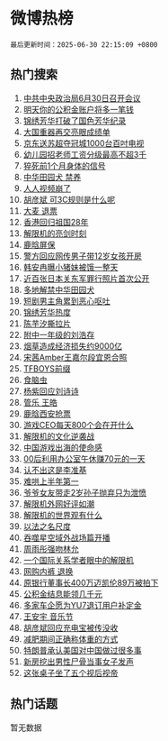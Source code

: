 # 微博热榜

`最后更新时间：2025-06-30 22:15:09 +0800`

## 热门搜索

1. [中共中央政治局6月30日召开会议](https://m.weibo.cn/search?containerid=100103type%3D1%26t%3D10%26q%3D%23%E4%B8%AD%E5%85%B1%E4%B8%AD%E5%A4%AE%E6%94%BF%E6%B2%BB%E5%B1%806%E6%9C%8830%E6%97%A5%E5%8F%AC%E5%BC%80%E4%BC%9A%E8%AE%AE%23&stream_entry_id=51&isnewpage=1&extparam=seat%3D1%26pos%3D0%26filter_type%3Drealtimehot%26stream_entry_id%3D51%26c_type%3D51%26q%3D%2523%25E4%25B8%25AD%25E5%2585%25B1%25E4%25B8%25AD%25E5%25A4%25AE%25E6%2594%25BF%25E6%25B2%25BB%25E5%25B1%25806%25E6%259C%258830%25E6%2597%25A5%25E5%258F%25AC%25E5%25BC%2580%25E4%25BC%259A%25E8%25AE%25AE%2523%26cate%3D10103%26dgr%3D0%26display_time%3D1751292907%26pre_seqid%3D175129290751603589215159)
1. [明天你的公积金账户将多一笔钱](https://m.weibo.cn/search?containerid=100103type%3D1%26t%3D10%26q%3D%23%E6%98%8E%E5%A4%A9%E4%BD%A0%E7%9A%84%E5%85%AC%E7%A7%AF%E9%87%91%E8%B4%A6%E6%88%B7%E5%B0%86%E5%A4%9A%E4%B8%80%E7%AC%94%E9%92%B1%23&stream_entry_id=31&isnewpage=1&extparam=seat%3D1%26filter_type%3Drealtimehot%26band_rank%3D1%26c_type%3D31%26realpos%3D1%26lcate%3D5001%26cate%3D5001%26pos%3D0%26q%3D%2523%25E6%2598%258E%25E5%25A4%25A9%25E4%25BD%25A0%25E7%259A%2584%25E5%2585%25AC%25E7%25A7%25AF%25E9%2587%2591%25E8%25B4%25A6%25E6%2588%25B7%25E5%25B0%2586%25E5%25A4%259A%25E4%25B8%2580%25E7%25AC%2594%25E9%2592%25B1%2523%26dgr%3D0%26flag%3D2%26stream_entry_id%3D31%26display_time%3D1751292907%26pre_seqid%3D175129290751603589215159)
1. [锦绣芳华打破了国色芳华纪录](https://m.weibo.cn/search?containerid=100103type%3D1%26t%3D10%26q%3D%23%E9%94%A6%E7%BB%A3%E8%8A%B3%E5%8D%8E%E6%89%93%E7%A0%B4%E4%BA%86%E5%9B%BD%E8%89%B2%E8%8A%B3%E5%8D%8E%E7%BA%AA%E5%BD%95%23&stream_entry_id=31&isnewpage=1&extparam=seat%3D1%26filter_type%3Drealtimehot%26band_rank%3D2%26c_type%3D31%26realpos%3D2%26lcate%3D5001%26cate%3D5001%26pos%3D1%26q%3D%2523%25E9%2594%25A6%25E7%25BB%25A3%25E8%258A%25B3%25E5%258D%258E%25E6%2589%2593%25E7%25A0%25B4%25E4%25BA%2586%25E5%259B%25BD%25E8%2589%25B2%25E8%258A%25B3%25E5%258D%258E%25E7%25BA%25AA%25E5%25BD%2595%2523%26dgr%3D0%26flag%3D1%26stream_entry_id%3D31%26display_time%3D1751292907%26pre_seqid%3D175129290751603589215159)
1. [大国重器再交亮眼成绩单](https://m.weibo.cn/search?containerid=100103type%3D1%26t%3D10%26q%3D%23%E5%A4%A7%E5%9B%BD%E9%87%8D%E5%99%A8%E5%86%8D%E4%BA%A4%E4%BA%AE%E7%9C%BC%E6%88%90%E7%BB%A9%E5%8D%95%23&stream_entry_id=31&isnewpage=1&extparam=seat%3D1%26filter_type%3Drealtimehot%26band_rank%3D3%26c_type%3D31%26realpos%3D3%26lcate%3D5001%26cate%3D5001%26pos%3D2%26q%3D%2523%25E5%25A4%25A7%25E5%259B%25BD%25E9%2587%258D%25E5%2599%25A8%25E5%2586%258D%25E4%25BA%25A4%25E4%25BA%25AE%25E7%259C%25BC%25E6%2588%2590%25E7%25BB%25A9%25E5%258D%2595%2523%26dgr%3D0%26flag%3D0%26stream_entry_id%3D31%26display_time%3D1751292907%26pre_seqid%3D175129290751603589215159)
1. [京东送苏超夺冠城1000台百吋电视](https://m.weibo.cn/search?containerid=100103type%3D1%26t%3D10%26q%3D%23%E4%BA%AC%E4%B8%9C%E9%80%81%E8%8B%8F%E8%B6%85%E5%A4%BA%E5%86%A0%E5%9F%8E1000%E5%8F%B0%E7%99%BE%E5%90%8B%E7%94%B5%E8%A7%86%23&stream_entry_id=31&isnewpage=1&extparam=seat%3D1%26filter_type%3Drealtimehot%26band_rank%3D4%26c_type%3D31%26lcate%3D5001%26cate%3D5001%26pos%3D3%26q%3D%2523%25E4%25BA%25AC%25E4%25B8%259C%25E9%2580%2581%25E8%258B%258F%25E8%25B6%2585%25E5%25A4%25BA%25E5%2586%25A0%25E5%259F%258E1000%25E5%258F%25B0%25E7%2599%25BE%25E5%2590%258B%25E7%2594%25B5%25E8%25A7%2586%2523%26dgr%3D0%26adid%3D292372%26topic_ad%3D1%26is_ad_pos%3D1%26stream_entry_id%3D31%26display_time%3D1751292907%26pre_seqid%3D175129290751603589215159)
1. [幼儿园招老师工资分级最高不超3千](https://m.weibo.cn/search?containerid=100103type%3D1%26t%3D10%26q%3D%23%E5%B9%BC%E5%84%BF%E5%9B%AD%E6%8B%9B%E8%80%81%E5%B8%88%E5%B7%A5%E8%B5%84%E5%88%86%E7%BA%A7%E6%9C%80%E9%AB%98%E4%B8%8D%E8%B6%853%E5%8D%83%23&stream_entry_id=31&isnewpage=1&extparam=seat%3D1%26filter_type%3Drealtimehot%26band_rank%3D4%26c_type%3D31%26realpos%3D4%26lcate%3D5001%26cate%3D5001%26pos%3D4%26q%3D%2523%25E5%25B9%25BC%25E5%2584%25BF%25E5%259B%25AD%25E6%258B%259B%25E8%2580%2581%25E5%25B8%2588%25E5%25B7%25A5%25E8%25B5%2584%25E5%2588%2586%25E7%25BA%25A7%25E6%259C%2580%25E9%25AB%2598%25E4%25B8%258D%25E8%25B6%25853%25E5%258D%2583%2523%26dgr%3D0%26flag%3D0%26stream_entry_id%3D31%26display_time%3D1751292907%26pre_seqid%3D175129290751603589215159)
1. [猝死前1个月身体的信号](https://m.weibo.cn/search?containerid=100103type%3D1%26t%3D10%26q%3D%E7%8C%9D%E6%AD%BB%E5%89%8D1%E4%B8%AA%E6%9C%88%E8%BA%AB%E4%BD%93%E7%9A%84%E4%BF%A1%E5%8F%B7&stream_entry_id=31&isnewpage=1&extparam=seat%3D1%26filter_type%3Drealtimehot%26band_rank%3D5%26c_type%3D31%26realpos%3D5%26lcate%3D5001%26cate%3D5001%26pos%3D5%26q%3D%25E7%258C%259D%25E6%25AD%25BB%25E5%2589%258D1%25E4%25B8%25AA%25E6%259C%2588%25E8%25BA%25AB%25E4%25BD%2593%25E7%259A%2584%25E4%25BF%25A1%25E5%258F%25B7%26dgr%3D0%26flag%3D0%26stream_entry_id%3D31%26display_time%3D1751292907%26pre_seqid%3D175129290751603589215159)
1. [中华田园犬 禁养](https://m.weibo.cn/search?containerid=100103type%3D1%26t%3D10%26q%3D%E4%B8%AD%E5%8D%8E%E7%94%B0%E5%9B%AD%E7%8A%AC+%E7%A6%81%E5%85%BB&stream_entry_id=31&isnewpage=1&extparam=seat%3D1%26filter_type%3Drealtimehot%26band_rank%3D6%26c_type%3D31%26realpos%3D6%26lcate%3D5001%26cate%3D5001%26pos%3D6%26q%3D%25E4%25B8%25AD%25E5%258D%258E%25E7%2594%25B0%25E5%259B%25AD%25E7%258A%25AC%2520%25E7%25A6%2581%25E5%2585%25BB%26dgr%3D0%26flag%3D2%26stream_entry_id%3D31%26display_time%3D1751292907%26pre_seqid%3D175129290751603589215159)
1. [人人视频崩了](https://m.weibo.cn/search?containerid=100103type%3D1%26t%3D10%26q%3D%E4%BA%BA%E4%BA%BA%E8%A7%86%E9%A2%91%E5%B4%A9%E4%BA%86&stream_entry_id=31&isnewpage=1&extparam=seat%3D1%26filter_type%3Drealtimehot%26band_rank%3D7%26c_type%3D31%26realpos%3D7%26lcate%3D5001%26cate%3D5001%26pos%3D7%26q%3D%25E4%25BA%25BA%25E4%25BA%25BA%25E8%25A7%2586%25E9%25A2%2591%25E5%25B4%25A9%25E4%25BA%2586%26dgr%3D0%26flag%3D0%26stream_entry_id%3D31%26display_time%3D1751292907%26pre_seqid%3D175129290751603589215159)
1. [胡彦斌 可3C规则是什么呢](https://m.weibo.cn/search?containerid=100103type%3D1%26t%3D10%26q%3D%E8%83%A1%E5%BD%A6%E6%96%8C+%E5%8F%AF3C%E8%A7%84%E5%88%99%E6%98%AF%E4%BB%80%E4%B9%88%E5%91%A2&stream_entry_id=31&isnewpage=1&extparam=seat%3D1%26filter_type%3Drealtimehot%26band_rank%3D8%26c_type%3D31%26realpos%3D8%26lcate%3D5001%26cate%3D5001%26pos%3D8%26q%3D%25E8%2583%25A1%25E5%25BD%25A6%25E6%2596%258C%2520%25E5%258F%25AF3C%25E8%25A7%2584%25E5%2588%2599%25E6%2598%25AF%25E4%25BB%2580%25E4%25B9%2588%25E5%2591%25A2%26dgr%3D0%26flag%3D1%26stream_entry_id%3D31%26display_time%3D1751292907%26pre_seqid%3D175129290751603589215159)
1. [大麦 退票](https://m.weibo.cn/search?containerid=100103type%3D1%26t%3D10%26q%3D%E5%A4%A7%E9%BA%A6+%E9%80%80%E7%A5%A8&stream_entry_id=31&isnewpage=1&extparam=seat%3D1%26filter_type%3Drealtimehot%26band_rank%3D9%26c_type%3D31%26realpos%3D9%26lcate%3D5001%26cate%3D5001%26pos%3D9%26q%3D%25E5%25A4%25A7%25E9%25BA%25A6%2520%25E9%2580%2580%25E7%25A5%25A8%26dgr%3D0%26flag%3D0%26stream_entry_id%3D31%26display_time%3D1751292907%26pre_seqid%3D175129290751603589215159)
1. [香港回归祖国28年](https://m.weibo.cn/search?containerid=100103type%3D1%26t%3D10%26q%3D%23%E9%A6%99%E6%B8%AF%E5%9B%9E%E5%BD%92%E7%A5%96%E5%9B%BD28%E5%B9%B4%23&stream_entry_id=31&isnewpage=1&extparam=seat%3D1%26filter_type%3Drealtimehot%26band_rank%3D10%26c_type%3D31%26realpos%3D10%26lcate%3D5001%26cate%3D5001%26pos%3D10%26q%3D%2523%25E9%25A6%2599%25E6%25B8%25AF%25E5%259B%259E%25E5%25BD%2592%25E7%25A5%2596%25E5%259B%25BD28%25E5%25B9%25B4%2523%26dgr%3D0%26flag%3D1%26stream_entry_id%3D31%26display_time%3D1751292907%26pre_seqid%3D175129290751603589215159)
1. [解限机的亮剑时刻](https://m.weibo.cn/search?containerid=100103type%3D1%26t%3D10%26q%3D%23%E8%A7%A3%E9%99%90%E6%9C%BA%E7%9A%84%E4%BA%AE%E5%89%91%E6%97%B6%E5%88%BB%23&stream_entry_id=31&isnewpage=1&extparam=seat%3D1%26filter_type%3Drealtimehot%26band_rank%3D11%26c_type%3D31%26realpos%3D11%26lcate%3D5001%26cate%3D5001%26pos%3D11%26q%3D%2523%25E8%25A7%25A3%25E9%2599%2590%25E6%259C%25BA%25E7%259A%2584%25E4%25BA%25AE%25E5%2589%2591%25E6%2597%25B6%25E5%2588%25BB%2523%26dgr%3D0%26flag%3D1%26stream_entry_id%3D31%26display_time%3D1751292907%26pre_seqid%3D175129290751603589215159)
1. [鹿晗屏保](https://m.weibo.cn/search?containerid=100103type%3D1%26t%3D10%26q%3D%E9%B9%BF%E6%99%97%E5%B1%8F%E4%BF%9D&stream_entry_id=31&isnewpage=1&extparam=seat%3D1%26filter_type%3Drealtimehot%26band_rank%3D12%26c_type%3D31%26realpos%3D12%26lcate%3D5001%26cate%3D5001%26pos%3D12%26q%3D%25E9%25B9%25BF%25E6%2599%2597%25E5%25B1%258F%25E4%25BF%259D%26dgr%3D0%26flag%3D2%26stream_entry_id%3D31%26display_time%3D1751292907%26pre_seqid%3D175129290751603589215159)
1. [警方回应网传男子带12岁女孩开房](https://m.weibo.cn/search?containerid=100103type%3D1%26t%3D10%26q%3D%23%E8%AD%A6%E6%96%B9%E5%9B%9E%E5%BA%94%E7%BD%91%E4%BC%A0%E7%94%B7%E5%AD%90%E5%B8%A612%E5%B2%81%E5%A5%B3%E5%AD%A9%E5%BC%80%E6%88%BF%23&stream_entry_id=31&isnewpage=1&extparam=seat%3D1%26filter_type%3Drealtimehot%26band_rank%3D13%26c_type%3D31%26realpos%3D13%26lcate%3D5001%26cate%3D5001%26pos%3D13%26q%3D%2523%25E8%25AD%25A6%25E6%2596%25B9%25E5%259B%259E%25E5%25BA%2594%25E7%25BD%2591%25E4%25BC%25A0%25E7%2594%25B7%25E5%25AD%2590%25E5%25B8%25A612%25E5%25B2%2581%25E5%25A5%25B3%25E5%25AD%25A9%25E5%25BC%2580%25E6%2588%25BF%2523%26dgr%3D0%26flag%3D1%26stream_entry_id%3D31%26display_time%3D1751292907%26pre_seqid%3D175129290751603589215159)
1. [韩安冉曝小猪妹被饿一整天](https://m.weibo.cn/search?containerid=100103type%3D1%26t%3D10%26q%3D%23%E9%9F%A9%E5%AE%89%E5%86%89%E6%9B%9D%E5%B0%8F%E7%8C%AA%E5%A6%B9%E8%A2%AB%E9%A5%BF%E4%B8%80%E6%95%B4%E5%A4%A9%23&stream_entry_id=31&isnewpage=1&extparam=seat%3D1%26filter_type%3Drealtimehot%26band_rank%3D14%26c_type%3D31%26realpos%3D14%26lcate%3D5001%26cate%3D5001%26pos%3D14%26q%3D%2523%25E9%259F%25A9%25E5%25AE%2589%25E5%2586%2589%25E6%259B%259D%25E5%25B0%258F%25E7%258C%25AA%25E5%25A6%25B9%25E8%25A2%25AB%25E9%25A5%25BF%25E4%25B8%2580%25E6%2595%25B4%25E5%25A4%25A9%2523%26dgr%3D0%26flag%3D2%26stream_entry_id%3D31%26display_time%3D1751292907%26pre_seqid%3D175129290751603589215159)
1. [近百张日本关东军罪行照片首次公开](https://m.weibo.cn/search?containerid=100103type%3D1%26t%3D10%26q%3D%23%E8%BF%91%E7%99%BE%E5%BC%A0%E6%97%A5%E6%9C%AC%E5%85%B3%E4%B8%9C%E5%86%9B%E7%BD%AA%E8%A1%8C%E7%85%A7%E7%89%87%E9%A6%96%E6%AC%A1%E5%85%AC%E5%BC%80%23&stream_entry_id=31&isnewpage=1&extparam=seat%3D1%26filter_type%3Drealtimehot%26band_rank%3D15%26c_type%3D31%26realpos%3D15%26lcate%3D5001%26cate%3D5001%26pos%3D15%26q%3D%2523%25E8%25BF%2591%25E7%2599%25BE%25E5%25BC%25A0%25E6%2597%25A5%25E6%259C%25AC%25E5%2585%25B3%25E4%25B8%259C%25E5%2586%259B%25E7%25BD%25AA%25E8%25A1%258C%25E7%2585%25A7%25E7%2589%2587%25E9%25A6%2596%25E6%25AC%25A1%25E5%2585%25AC%25E5%25BC%2580%2523%26dgr%3D0%26flag%3D1%26stream_entry_id%3D31%26display_time%3D1751292907%26pre_seqid%3D175129290751603589215159)
1. [多地解禁中华田园犬](https://m.weibo.cn/search?containerid=100103type%3D1%26t%3D10%26q%3D%23%E5%A4%9A%E5%9C%B0%E8%A7%A3%E7%A6%81%E4%B8%AD%E5%8D%8E%E7%94%B0%E5%9B%AD%E7%8A%AC%23&stream_entry_id=31&isnewpage=1&extparam=seat%3D1%26filter_type%3Drealtimehot%26band_rank%3D16%26c_type%3D31%26realpos%3D16%26lcate%3D5001%26cate%3D5001%26pos%3D16%26q%3D%2523%25E5%25A4%259A%25E5%259C%25B0%25E8%25A7%25A3%25E7%25A6%2581%25E4%25B8%25AD%25E5%258D%258E%25E7%2594%25B0%25E5%259B%25AD%25E7%258A%25AC%2523%26dgr%3D0%26flag%3D1%26stream_entry_id%3D31%26display_time%3D1751292907%26pre_seqid%3D175129290751603589215159)
1. [短剧男主角累到恶心呕吐](https://m.weibo.cn/search?containerid=100103type%3D1%26t%3D10%26q%3D%E7%9F%AD%E5%89%A7%E7%94%B7%E4%B8%BB%E8%A7%92%E7%B4%AF%E5%88%B0%E6%81%B6%E5%BF%83%E5%91%95%E5%90%90&stream_entry_id=31&isnewpage=1&extparam=seat%3D1%26filter_type%3Drealtimehot%26band_rank%3D17%26c_type%3D31%26realpos%3D17%26lcate%3D5001%26cate%3D5001%26pos%3D17%26q%3D%25E7%259F%25AD%25E5%2589%25A7%25E7%2594%25B7%25E4%25B8%25BB%25E8%25A7%2592%25E7%25B4%25AF%25E5%2588%25B0%25E6%2581%25B6%25E5%25BF%2583%25E5%2591%2595%25E5%2590%2590%26dgr%3D0%26flag%3D2%26stream_entry_id%3D31%26display_time%3D1751292907%26pre_seqid%3D175129290751603589215159)
1. [锦绣芳华热度](https://m.weibo.cn/search?containerid=100103type%3D1%26t%3D10%26q%3D%E9%94%A6%E7%BB%A3%E8%8A%B3%E5%8D%8E%E7%83%AD%E5%BA%A6&stream_entry_id=31&isnewpage=1&extparam=seat%3D1%26filter_type%3Drealtimehot%26band_rank%3D18%26c_type%3D31%26realpos%3D18%26lcate%3D5001%26cate%3D5001%26pos%3D18%26q%3D%25E9%2594%25A6%25E7%25BB%25A3%25E8%258A%25B3%25E5%258D%258E%25E7%2583%25AD%25E5%25BA%25A6%26dgr%3D0%26flag%3D1%26stream_entry_id%3D31%26display_time%3D1751292907%26pre_seqid%3D175129290751603589215159)
1. [陈芋汐撕拉片](https://m.weibo.cn/search?containerid=100103type%3D1%26t%3D10%26q%3D%23%E9%99%88%E8%8A%8B%E6%B1%90%E6%92%95%E6%8B%89%E7%89%87%23&stream_entry_id=31&isnewpage=1&extparam=seat%3D1%26filter_type%3Drealtimehot%26band_rank%3D19%26c_type%3D31%26realpos%3D19%26lcate%3D5001%26cate%3D5001%26pos%3D19%26q%3D%2523%25E9%2599%2588%25E8%258A%258B%25E6%25B1%2590%25E6%2592%2595%25E6%258B%2589%25E7%2589%2587%2523%26dgr%3D0%26flag%3D0%26stream_entry_id%3D31%26display_time%3D1751292907%26pre_seqid%3D175129290751603589215159)
1. [附中一年级的刘浩存](https://m.weibo.cn/search?containerid=100103type%3D1%26t%3D10%26q%3D%E9%99%84%E4%B8%AD%E4%B8%80%E5%B9%B4%E7%BA%A7%E7%9A%84%E5%88%98%E6%B5%A9%E5%AD%98&stream_entry_id=31&isnewpage=1&extparam=seat%3D1%26filter_type%3Drealtimehot%26band_rank%3D20%26c_type%3D31%26realpos%3D20%26lcate%3D5001%26cate%3D5001%26pos%3D20%26q%3D%25E9%2599%2584%25E4%25B8%25AD%25E4%25B8%2580%25E5%25B9%25B4%25E7%25BA%25A7%25E7%259A%2584%25E5%2588%2598%25E6%25B5%25A9%25E5%25AD%2598%26dgr%3D0%26flag%3D0%26stream_entry_id%3D31%26display_time%3D1751292907%26pre_seqid%3D175129290751603589215159)
1. [烟草造成经济损失约9000亿](https://m.weibo.cn/search?containerid=100103type%3D1%26t%3D10%26q%3D%E7%83%9F%E8%8D%89%E9%80%A0%E6%88%90%E7%BB%8F%E6%B5%8E%E6%8D%9F%E5%A4%B1%E7%BA%A69000%E4%BA%BF&stream_entry_id=31&isnewpage=1&extparam=seat%3D1%26filter_type%3Drealtimehot%26band_rank%3D21%26c_type%3D31%26realpos%3D21%26lcate%3D5001%26cate%3D5001%26pos%3D21%26q%3D%25E7%2583%259F%25E8%258D%2589%25E9%2580%25A0%25E6%2588%2590%25E7%25BB%258F%25E6%25B5%258E%25E6%258D%259F%25E5%25A4%25B1%25E7%25BA%25A69000%25E4%25BA%25BF%26dgr%3D0%26flag%3D0%26stream_entry_id%3D31%26display_time%3D1751292907%26pre_seqid%3D175129290751603589215159)
1. [宋茜Amber王嘉尔段宜恩合照](https://m.weibo.cn/search?containerid=100103type%3D1%26t%3D10%26q%3D%23%E5%AE%8B%E8%8C%9CAmber%E7%8E%8B%E5%98%89%E5%B0%94%E6%AE%B5%E5%AE%9C%E6%81%A9%E5%90%88%E7%85%A7%23&stream_entry_id=31&isnewpage=1&extparam=seat%3D1%26filter_type%3Drealtimehot%26band_rank%3D22%26c_type%3D31%26realpos%3D22%26lcate%3D5001%26cate%3D5001%26pos%3D22%26q%3D%2523%25E5%25AE%258B%25E8%258C%259CAmber%25E7%258E%258B%25E5%2598%2589%25E5%25B0%2594%25E6%25AE%25B5%25E5%25AE%259C%25E6%2581%25A9%25E5%2590%2588%25E7%2585%25A7%2523%26dgr%3D0%26flag%3D1%26stream_entry_id%3D31%26display_time%3D1751292907%26pre_seqid%3D175129290751603589215159)
1. [TFBOYS前缀](https://m.weibo.cn/search?containerid=100103type%3D1%26t%3D10%26q%3DTFBOYS%E5%89%8D%E7%BC%80&stream_entry_id=31&isnewpage=1&extparam=seat%3D1%26filter_type%3Drealtimehot%26band_rank%3D23%26c_type%3D31%26realpos%3D23%26lcate%3D5001%26cate%3D5001%26pos%3D23%26q%3DTFBOYS%25E5%2589%258D%25E7%25BC%2580%26dgr%3D0%26flag%3D0%26stream_entry_id%3D31%26display_time%3D1751292907%26pre_seqid%3D175129290751603589215159)
1. [食脑虫](https://m.weibo.cn/search?containerid=100103type%3D1%26t%3D10%26q%3D%E9%A3%9F%E8%84%91%E8%99%AB&stream_entry_id=31&isnewpage=1&extparam=seat%3D1%26filter_type%3Drealtimehot%26band_rank%3D24%26c_type%3D31%26realpos%3D24%26lcate%3D5001%26cate%3D5001%26pos%3D24%26q%3D%25E9%25A3%259F%25E8%2584%2591%25E8%2599%25AB%26dgr%3D0%26flag%3D1%26stream_entry_id%3D31%26display_time%3D1751292907%26pre_seqid%3D175129290751603589215159)
1. [杨紫回应刘诗诗](https://m.weibo.cn/search?containerid=100103type%3D1%26t%3D10%26q%3D%23%E6%9D%A8%E7%B4%AB%E5%9B%9E%E5%BA%94%E5%88%98%E8%AF%97%E8%AF%97%23&stream_entry_id=31&isnewpage=1&extparam=seat%3D1%26filter_type%3Drealtimehot%26band_rank%3D25%26c_type%3D31%26realpos%3D25%26lcate%3D5001%26cate%3D5001%26pos%3D25%26q%3D%2523%25E6%259D%25A8%25E7%25B4%25AB%25E5%259B%259E%25E5%25BA%2594%25E5%2588%2598%25E8%25AF%2597%25E8%25AF%2597%2523%26dgr%3D0%26flag%3D0%26stream_entry_id%3D31%26display_time%3D1751292907%26pre_seqid%3D175129290751603589215159)
1. [管乐 王皓](https://m.weibo.cn/search?containerid=100103type%3D1%26t%3D10%26q%3D%E7%AE%A1%E4%B9%90+%E7%8E%8B%E7%9A%93&stream_entry_id=31&isnewpage=1&extparam=seat%3D1%26filter_type%3Drealtimehot%26band_rank%3D26%26c_type%3D31%26realpos%3D26%26lcate%3D5001%26cate%3D5001%26pos%3D26%26q%3D%25E7%25AE%25A1%25E4%25B9%2590%2520%25E7%258E%258B%25E7%259A%2593%26dgr%3D0%26flag%3D0%26stream_entry_id%3D31%26display_time%3D1751292907%26pre_seqid%3D175129290751603589215159)
1. [鹿晗西安抢票](https://m.weibo.cn/search?containerid=100103type%3D1%26t%3D10%26q%3D%23%E9%B9%BF%E6%99%97%E8%A5%BF%E5%AE%89%E6%8A%A2%E7%A5%A8%23&stream_entry_id=31&isnewpage=1&extparam=seat%3D1%26filter_type%3Drealtimehot%26band_rank%3D27%26c_type%3D31%26realpos%3D27%26lcate%3D5001%26cate%3D5001%26pos%3D27%26q%3D%2523%25E9%25B9%25BF%25E6%2599%2597%25E8%25A5%25BF%25E5%25AE%2589%25E6%258A%25A2%25E7%25A5%25A8%2523%26dgr%3D0%26flag%3D0%26stream_entry_id%3D31%26display_time%3D1751292907%26pre_seqid%3D175129290751603589215159)
1. [游戏CEO每天800个会在开什么](https://m.weibo.cn/search?containerid=100103type%3D1%26t%3D10%26q%3D%23%E6%B8%B8%E6%88%8FCEO%E6%AF%8F%E5%A4%A9800%E4%B8%AA%E4%BC%9A%E5%9C%A8%E5%BC%80%E4%BB%80%E4%B9%88%23&stream_entry_id=31&isnewpage=1&extparam=seat%3D1%26filter_type%3Drealtimehot%26band_rank%3D28%26c_type%3D31%26realpos%3D28%26lcate%3D5001%26cate%3D5001%26pos%3D28%26q%3D%2523%25E6%25B8%25B8%25E6%2588%258FCEO%25E6%25AF%258F%25E5%25A4%25A9800%25E4%25B8%25AA%25E4%25BC%259A%25E5%259C%25A8%25E5%25BC%2580%25E4%25BB%2580%25E4%25B9%2588%2523%26dgr%3D0%26flag%3D1%26stream_entry_id%3D31%26display_time%3D1751292907%26pre_seqid%3D175129290751603589215159)
1. [解限机的文化逆袭战](https://m.weibo.cn/search?containerid=100103type%3D1%26t%3D10%26q%3D%23%E8%A7%A3%E9%99%90%E6%9C%BA%E7%9A%84%E6%96%87%E5%8C%96%E9%80%86%E8%A2%AD%E6%88%98%23&stream_entry_id=31&isnewpage=1&extparam=seat%3D1%26filter_type%3Drealtimehot%26band_rank%3D29%26c_type%3D31%26realpos%3D29%26lcate%3D5001%26cate%3D5001%26pos%3D29%26q%3D%2523%25E8%25A7%25A3%25E9%2599%2590%25E6%259C%25BA%25E7%259A%2584%25E6%2596%2587%25E5%258C%2596%25E9%2580%2586%25E8%25A2%25AD%25E6%2588%2598%2523%26dgr%3D0%26flag%3D1%26stream_entry_id%3D31%26display_time%3D1751292907%26pre_seqid%3D175129290751603589215159)
1. [中国游戏出海的使命感](https://m.weibo.cn/search?containerid=100103type%3D1%26t%3D10%26q%3D%23%E4%B8%AD%E5%9B%BD%E6%B8%B8%E6%88%8F%E5%87%BA%E6%B5%B7%E7%9A%84%E4%BD%BF%E5%91%BD%E6%84%9F%23&stream_entry_id=31&isnewpage=1&extparam=seat%3D1%26filter_type%3Drealtimehot%26band_rank%3D30%26c_type%3D31%26realpos%3D30%26lcate%3D5001%26cate%3D5001%26pos%3D30%26q%3D%2523%25E4%25B8%25AD%25E5%259B%25BD%25E6%25B8%25B8%25E6%2588%258F%25E5%2587%25BA%25E6%25B5%25B7%25E7%259A%2584%25E4%25BD%25BF%25E5%2591%25BD%25E6%2584%259F%2523%26dgr%3D0%26flag%3D1%26stream_entry_id%3D31%26display_time%3D1751292907%26pre_seqid%3D175129290751603589215159)
1. [00后利用办公室午休赚70元的一天](https://m.weibo.cn/search?containerid=100103type%3D1%26t%3D10%26q%3D00%E5%90%8E%E5%88%A9%E7%94%A8%E5%8A%9E%E5%85%AC%E5%AE%A4%E5%8D%88%E4%BC%91%E8%B5%9A70%E5%85%83%E7%9A%84%E4%B8%80%E5%A4%A9&stream_entry_id=31&isnewpage=1&extparam=seat%3D1%26filter_type%3Drealtimehot%26band_rank%3D31%26c_type%3D31%26realpos%3D31%26lcate%3D5001%26cate%3D5001%26pos%3D31%26q%3D00%25E5%2590%258E%25E5%2588%25A9%25E7%2594%25A8%25E5%258A%259E%25E5%2585%25AC%25E5%25AE%25A4%25E5%258D%2588%25E4%25BC%2591%25E8%25B5%259A70%25E5%2585%2583%25E7%259A%2584%25E4%25B8%2580%25E5%25A4%25A9%26dgr%3D0%26flag%3D1%26stream_entry_id%3D31%26display_time%3D1751292907%26pre_seqid%3D175129290751603589215159)
1. [认不出这是李准基](https://m.weibo.cn/search?containerid=100103type%3D1%26t%3D10%26q%3D%23%E8%AE%A4%E4%B8%8D%E5%87%BA%E8%BF%99%E6%98%AF%E6%9D%8E%E5%87%86%E5%9F%BA%23&stream_entry_id=31&isnewpage=1&extparam=seat%3D1%26filter_type%3Drealtimehot%26band_rank%3D32%26c_type%3D31%26realpos%3D32%26lcate%3D5001%26cate%3D5001%26pos%3D32%26q%3D%2523%25E8%25AE%25A4%25E4%25B8%258D%25E5%2587%25BA%25E8%25BF%2599%25E6%2598%25AF%25E6%259D%258E%25E5%2587%2586%25E5%259F%25BA%2523%26dgr%3D0%26flag%3D0%26stream_entry_id%3D31%26display_time%3D1751292907%26pre_seqid%3D175129290751603589215159)
1. [难哄上半年第一](https://m.weibo.cn/search?containerid=100103type%3D1%26t%3D10%26q%3D%23%E9%9A%BE%E5%93%84%E4%B8%8A%E5%8D%8A%E5%B9%B4%E7%AC%AC%E4%B8%80%23&stream_entry_id=31&isnewpage=1&extparam=seat%3D1%26filter_type%3Drealtimehot%26band_rank%3D33%26c_type%3D31%26realpos%3D33%26lcate%3D5001%26cate%3D5001%26pos%3D33%26q%3D%2523%25E9%259A%25BE%25E5%2593%2584%25E4%25B8%258A%25E5%258D%258A%25E5%25B9%25B4%25E7%25AC%25AC%25E4%25B8%2580%2523%26dgr%3D0%26flag%3D1%26stream_entry_id%3D31%26display_time%3D1751292907%26pre_seqid%3D175129290751603589215159)
1. [爷爷女友带走2岁孙子抛弃只为泄愤](https://m.weibo.cn/search?containerid=100103type%3D1%26t%3D10%26q%3D%23%E7%88%B7%E7%88%B7%E5%A5%B3%E5%8F%8B%E5%B8%A6%E8%B5%B02%E5%B2%81%E5%AD%99%E5%AD%90%E6%8A%9B%E5%BC%83%E5%8F%AA%E4%B8%BA%E6%B3%84%E6%84%A4%23&stream_entry_id=31&isnewpage=1&extparam=seat%3D1%26filter_type%3Drealtimehot%26band_rank%3D34%26c_type%3D31%26realpos%3D34%26lcate%3D5001%26cate%3D5001%26pos%3D34%26q%3D%2523%25E7%2588%25B7%25E7%2588%25B7%25E5%25A5%25B3%25E5%258F%258B%25E5%25B8%25A6%25E8%25B5%25B02%25E5%25B2%2581%25E5%25AD%2599%25E5%25AD%2590%25E6%258A%259B%25E5%25BC%2583%25E5%258F%25AA%25E4%25B8%25BA%25E6%25B3%2584%25E6%2584%25A4%2523%26dgr%3D0%26flag%3D0%26stream_entry_id%3D31%26display_time%3D1751292907%26pre_seqid%3D175129290751603589215159)
1. [解限机外网好评如潮](https://m.weibo.cn/search?containerid=100103type%3D1%26t%3D10%26q%3D%23%E8%A7%A3%E9%99%90%E6%9C%BA%E5%A4%96%E7%BD%91%E5%A5%BD%E8%AF%84%E5%A6%82%E6%BD%AE%23&stream_entry_id=31&isnewpage=1&extparam=seat%3D1%26filter_type%3Drealtimehot%26band_rank%3D35%26c_type%3D31%26realpos%3D35%26lcate%3D5001%26cate%3D5001%26pos%3D35%26q%3D%2523%25E8%25A7%25A3%25E9%2599%2590%25E6%259C%25BA%25E5%25A4%2596%25E7%25BD%2591%25E5%25A5%25BD%25E8%25AF%2584%25E5%25A6%2582%25E6%25BD%25AE%2523%26dgr%3D0%26flag%3D0%26stream_entry_id%3D31%26display_time%3D1751292907%26pre_seqid%3D175129290751603589215159)
1. [解限机的世界观有什么](https://m.weibo.cn/search?containerid=100103type%3D1%26t%3D10%26q%3D%E8%A7%A3%E9%99%90%E6%9C%BA%E7%9A%84%E4%B8%96%E7%95%8C%E8%A7%82%E6%9C%89%E4%BB%80%E4%B9%88&stream_entry_id=31&isnewpage=1&extparam=seat%3D1%26filter_type%3Drealtimehot%26band_rank%3D36%26c_type%3D31%26realpos%3D36%26lcate%3D5001%26cate%3D5001%26pos%3D36%26q%3D%25E8%25A7%25A3%25E9%2599%2590%25E6%259C%25BA%25E7%259A%2584%25E4%25B8%2596%25E7%2595%258C%25E8%25A7%2582%25E6%259C%2589%25E4%25BB%2580%25E4%25B9%2588%26dgr%3D0%26flag%3D1%26stream_entry_id%3D31%26display_time%3D1751292907%26pre_seqid%3D175129290751603589215159)
1. [以法之名尺度](https://m.weibo.cn/search?containerid=100103type%3D1%26t%3D10%26q%3D%E4%BB%A5%E6%B3%95%E4%B9%8B%E5%90%8D%E5%B0%BA%E5%BA%A6&stream_entry_id=31&isnewpage=1&extparam=seat%3D1%26filter_type%3Drealtimehot%26band_rank%3D37%26c_type%3D31%26realpos%3D37%26lcate%3D5001%26cate%3D5001%26pos%3D37%26q%3D%25E4%25BB%25A5%25E6%25B3%2595%25E4%25B9%258B%25E5%2590%258D%25E5%25B0%25BA%25E5%25BA%25A6%26dgr%3D0%26flag%3D1%26stream_entry_id%3D31%26display_time%3D1751292907%26pre_seqid%3D175129290751603589215159)
1. [吞噬星空域外战场篇开播](https://m.weibo.cn/search?containerid=100103type%3D1%26t%3D10%26q%3D%E5%90%9E%E5%99%AC%E6%98%9F%E7%A9%BA%E5%9F%9F%E5%A4%96%E6%88%98%E5%9C%BA%E7%AF%87%E5%BC%80%E6%92%AD&stream_entry_id=31&isnewpage=1&extparam=seat%3D1%26filter_type%3Drealtimehot%26band_rank%3D38%26c_type%3D31%26realpos%3D38%26lcate%3D5001%26cate%3D5001%26pos%3D38%26q%3D%25E5%2590%259E%25E5%2599%25AC%25E6%2598%259F%25E7%25A9%25BA%25E5%259F%259F%25E5%25A4%2596%25E6%2588%2598%25E5%259C%25BA%25E7%25AF%2587%25E5%25BC%2580%25E6%2592%25AD%26dgr%3D0%26flag%3D1%26stream_entry_id%3D31%26display_time%3D1751292907%26pre_seqid%3D175129290751603589215159)
1. [周雨彤强吻林允](https://m.weibo.cn/search?containerid=100103type%3D1%26t%3D10%26q%3D%23%E5%91%A8%E9%9B%A8%E5%BD%A4%E5%BC%BA%E5%90%BB%E6%9E%97%E5%85%81%23&stream_entry_id=31&isnewpage=1&extparam=seat%3D1%26filter_type%3Drealtimehot%26band_rank%3D39%26c_type%3D31%26realpos%3D39%26lcate%3D5001%26cate%3D5001%26pos%3D39%26q%3D%2523%25E5%2591%25A8%25E9%259B%25A8%25E5%25BD%25A4%25E5%25BC%25BA%25E5%2590%25BB%25E6%259E%2597%25E5%2585%2581%2523%26dgr%3D0%26flag%3D1%26stream_entry_id%3D31%26display_time%3D1751292907%26pre_seqid%3D175129290751603589215159)
1. [一个国际关系学者眼中的解限机](https://m.weibo.cn/search?containerid=100103type%3D1%26t%3D10%26q%3D%23%E4%B8%80%E4%B8%AA%E5%9B%BD%E9%99%85%E5%85%B3%E7%B3%BB%E5%AD%A6%E8%80%85%E7%9C%BC%E4%B8%AD%E7%9A%84%E8%A7%A3%E9%99%90%E6%9C%BA%23&stream_entry_id=31&isnewpage=1&extparam=seat%3D1%26filter_type%3Drealtimehot%26band_rank%3D40%26c_type%3D31%26realpos%3D40%26lcate%3D5001%26cate%3D5001%26pos%3D40%26q%3D%2523%25E4%25B8%2580%25E4%25B8%25AA%25E5%259B%25BD%25E9%2599%2585%25E5%2585%25B3%25E7%25B3%25BB%25E5%25AD%25A6%25E8%2580%2585%25E7%259C%25BC%25E4%25B8%25AD%25E7%259A%2584%25E8%25A7%25A3%25E9%2599%2590%25E6%259C%25BA%2523%26dgr%3D0%26flag%3D1%26stream_entry_id%3D31%26display_time%3D1751292907%26pre_seqid%3D175129290751603589215159)
1. [网购内裤 退换](https://m.weibo.cn/search?containerid=100103type%3D1%26t%3D10%26q%3D%E7%BD%91%E8%B4%AD%E5%86%85%E8%A3%A4+%E9%80%80%E6%8D%A2&stream_entry_id=31&isnewpage=1&extparam=seat%3D1%26filter_type%3Drealtimehot%26band_rank%3D41%26c_type%3D31%26realpos%3D41%26lcate%3D5001%26cate%3D5001%26pos%3D41%26q%3D%25E7%25BD%2591%25E8%25B4%25AD%25E5%2586%2585%25E8%25A3%25A4%2520%25E9%2580%2580%25E6%258D%25A2%26dgr%3D0%26flag%3D0%26stream_entry_id%3D31%26display_time%3D1751292907%26pre_seqid%3D175129290751603589215159)
1. [原银行董事长400万迈凯伦89万被拍下](https://m.weibo.cn/search?containerid=100103type%3D1%26t%3D10%26q%3D%23%E5%8E%9F%E9%93%B6%E8%A1%8C%E8%91%A3%E4%BA%8B%E9%95%BF400%E4%B8%87%E8%BF%88%E5%87%AF%E4%BC%A689%E4%B8%87%E8%A2%AB%E6%8B%8D%E4%B8%8B%23&stream_entry_id=31&isnewpage=1&extparam=seat%3D1%26filter_type%3Drealtimehot%26band_rank%3D42%26c_type%3D31%26realpos%3D42%26lcate%3D5001%26cate%3D5001%26pos%3D42%26q%3D%2523%25E5%258E%259F%25E9%2593%25B6%25E8%25A1%258C%25E8%2591%25A3%25E4%25BA%258B%25E9%2595%25BF400%25E4%25B8%2587%25E8%25BF%2588%25E5%2587%25AF%25E4%25BC%25A689%25E4%25B8%2587%25E8%25A2%25AB%25E6%258B%258D%25E4%25B8%258B%2523%26dgr%3D0%26flag%3D0%26stream_entry_id%3D31%26display_time%3D1751292907%26pre_seqid%3D175129290751603589215159)
1. [公积金结息能领几千元](https://m.weibo.cn/search?containerid=100103type%3D1%26t%3D10%26q%3D%23%E5%85%AC%E7%A7%AF%E9%87%91%E7%BB%93%E6%81%AF%E8%83%BD%E9%A2%86%E5%87%A0%E5%8D%83%E5%85%83%23&stream_entry_id=31&isnewpage=1&extparam=seat%3D1%26filter_type%3Drealtimehot%26band_rank%3D43%26c_type%3D31%26realpos%3D43%26lcate%3D5001%26cate%3D5001%26pos%3D43%26q%3D%2523%25E5%2585%25AC%25E7%25A7%25AF%25E9%2587%2591%25E7%25BB%2593%25E6%2581%25AF%25E8%2583%25BD%25E9%25A2%2586%25E5%2587%25A0%25E5%258D%2583%25E5%2585%2583%2523%26dgr%3D0%26flag%3D0%26stream_entry_id%3D31%26display_time%3D1751292907%26pre_seqid%3D175129290751603589215159)
1. [多家车企愿为YU7退订用户补定金](https://m.weibo.cn/search?containerid=100103type%3D1%26t%3D10%26q%3D%23%E5%A4%9A%E5%AE%B6%E8%BD%A6%E4%BC%81%E6%84%BF%E4%B8%BAYU7%E9%80%80%E8%AE%A2%E7%94%A8%E6%88%B7%E8%A1%A5%E5%AE%9A%E9%87%91%23&stream_entry_id=31&isnewpage=1&extparam=seat%3D1%26filter_type%3Drealtimehot%26band_rank%3D44%26c_type%3D31%26realpos%3D44%26lcate%3D5001%26cate%3D5001%26pos%3D44%26q%3D%2523%25E5%25A4%259A%25E5%25AE%25B6%25E8%25BD%25A6%25E4%25BC%2581%25E6%2584%25BF%25E4%25B8%25BAYU7%25E9%2580%2580%25E8%25AE%25A2%25E7%2594%25A8%25E6%2588%25B7%25E8%25A1%25A5%25E5%25AE%259A%25E9%2587%2591%2523%26dgr%3D0%26flag%3D0%26stream_entry_id%3D31%26display_time%3D1751292907%26pre_seqid%3D175129290751603589215159)
1. [王安宇 音乐节](https://m.weibo.cn/search?containerid=100103type%3D1%26t%3D10%26q%3D%E7%8E%8B%E5%AE%89%E5%AE%87+%E9%9F%B3%E4%B9%90%E8%8A%82&stream_entry_id=31&isnewpage=1&extparam=seat%3D1%26filter_type%3Drealtimehot%26band_rank%3D45%26c_type%3D31%26realpos%3D45%26lcate%3D5001%26cate%3D5001%26pos%3D45%26q%3D%25E7%258E%258B%25E5%25AE%2589%25E5%25AE%2587%2520%25E9%259F%25B3%25E4%25B9%2590%25E8%258A%2582%26dgr%3D0%26flag%3D1%26stream_entry_id%3D31%26display_time%3D1751292907%26pre_seqid%3D175129290751603589215159)
1. [胡彦斌回应充电宝被传没收](https://m.weibo.cn/search?containerid=100103type%3D1%26t%3D10%26q%3D%23%E8%83%A1%E5%BD%A6%E6%96%8C%E5%9B%9E%E5%BA%94%E5%85%85%E7%94%B5%E5%AE%9D%E8%A2%AB%E4%BC%A0%E6%B2%A1%E6%94%B6%23&stream_entry_id=31&isnewpage=1&extparam=seat%3D1%26filter_type%3Drealtimehot%26band_rank%3D46%26c_type%3D31%26realpos%3D46%26lcate%3D5001%26cate%3D5001%26pos%3D46%26q%3D%2523%25E8%2583%25A1%25E5%25BD%25A6%25E6%2596%258C%25E5%259B%259E%25E5%25BA%2594%25E5%2585%2585%25E7%2594%25B5%25E5%25AE%259D%25E8%25A2%25AB%25E4%25BC%25A0%25E6%25B2%25A1%25E6%2594%25B6%2523%26dgr%3D0%26flag%3D1%26stream_entry_id%3D31%26display_time%3D1751292907%26pre_seqid%3D175129290751603589215159)
1. [减肥期间正确称体重的方式](https://m.weibo.cn/search?containerid=100103type%3D1%26t%3D10%26q%3D%E5%87%8F%E8%82%A5%E6%9C%9F%E9%97%B4%E6%AD%A3%E7%A1%AE%E7%A7%B0%E4%BD%93%E9%87%8D%E7%9A%84%E6%96%B9%E5%BC%8F&stream_entry_id=31&isnewpage=1&extparam=seat%3D1%26filter_type%3Drealtimehot%26band_rank%3D47%26c_type%3D31%26realpos%3D47%26lcate%3D5001%26cate%3D5001%26pos%3D47%26q%3D%25E5%2587%258F%25E8%2582%25A5%25E6%259C%259F%25E9%2597%25B4%25E6%25AD%25A3%25E7%25A1%25AE%25E7%25A7%25B0%25E4%25BD%2593%25E9%2587%258D%25E7%259A%2584%25E6%2596%25B9%25E5%25BC%258F%26dgr%3D0%26flag%3D1%26stream_entry_id%3D31%26display_time%3D1751292907%26pre_seqid%3D175129290751603589215159)
1. [特朗普承认美国对中国做过很多事](https://m.weibo.cn/search?containerid=100103type%3D1%26t%3D10%26q%3D%23%E7%89%B9%E6%9C%97%E6%99%AE%E6%89%BF%E8%AE%A4%E7%BE%8E%E5%9B%BD%E5%AF%B9%E4%B8%AD%E5%9B%BD%E5%81%9A%E8%BF%87%E5%BE%88%E5%A4%9A%E4%BA%8B%23&stream_entry_id=31&isnewpage=1&extparam=seat%3D1%26filter_type%3Drealtimehot%26band_rank%3D48%26c_type%3D31%26realpos%3D48%26lcate%3D5001%26cate%3D5001%26pos%3D48%26q%3D%2523%25E7%2589%25B9%25E6%259C%2597%25E6%2599%25AE%25E6%2589%25BF%25E8%25AE%25A4%25E7%25BE%258E%25E5%259B%25BD%25E5%25AF%25B9%25E4%25B8%25AD%25E5%259B%25BD%25E5%2581%259A%25E8%25BF%2587%25E5%25BE%2588%25E5%25A4%259A%25E4%25BA%258B%2523%26dgr%3D0%26flag%3D0%26stream_entry_id%3D31%26display_time%3D1751292907%26pre_seqid%3D175129290751603589215159)
1. [新房挖出男性尸骨当事女子发声](https://m.weibo.cn/search?containerid=100103type%3D1%26t%3D10%26q%3D%23%E6%96%B0%E6%88%BF%E6%8C%96%E5%87%BA%E7%94%B7%E6%80%A7%E5%B0%B8%E9%AA%A8%E5%BD%93%E4%BA%8B%E5%A5%B3%E5%AD%90%E5%8F%91%E5%A3%B0%23&stream_entry_id=31&isnewpage=1&extparam=seat%3D1%26filter_type%3Drealtimehot%26band_rank%3D49%26c_type%3D31%26realpos%3D49%26lcate%3D5001%26cate%3D5001%26pos%3D49%26q%3D%2523%25E6%2596%25B0%25E6%2588%25BF%25E6%258C%2596%25E5%2587%25BA%25E7%2594%25B7%25E6%2580%25A7%25E5%25B0%25B8%25E9%25AA%25A8%25E5%25BD%2593%25E4%25BA%258B%25E5%25A5%25B3%25E5%25AD%2590%25E5%258F%2591%25E5%25A3%25B0%2523%26dgr%3D0%26flag%3D0%26stream_entry_id%3D31%26display_time%3D1751292907%26pre_seqid%3D175129290751603589215159)
1. [这张桌子坐了五个视后视帝](https://m.weibo.cn/search?containerid=100103type%3D1%26t%3D10%26q%3D%E8%BF%99%E5%BC%A0%E6%A1%8C%E5%AD%90%E5%9D%90%E4%BA%86%E4%BA%94%E4%B8%AA%E8%A7%86%E5%90%8E%E8%A7%86%E5%B8%9D&stream_entry_id=31&isnewpage=1&extparam=seat%3D1%26filter_type%3Drealtimehot%26band_rank%3D50%26c_type%3D31%26realpos%3D50%26lcate%3D5001%26cate%3D5001%26pos%3D50%26q%3D%25E8%25BF%2599%25E5%25BC%25A0%25E6%25A1%258C%25E5%25AD%2590%25E5%259D%2590%25E4%25BA%2586%25E4%25BA%2594%25E4%25B8%25AA%25E8%25A7%2586%25E5%2590%258E%25E8%25A7%2586%25E5%25B8%259D%26dgr%3D0%26flag%3D1%26stream_entry_id%3D31%26display_time%3D1751292907%26pre_seqid%3D175129290751603589215159)

## 热门话题

暂无数据
